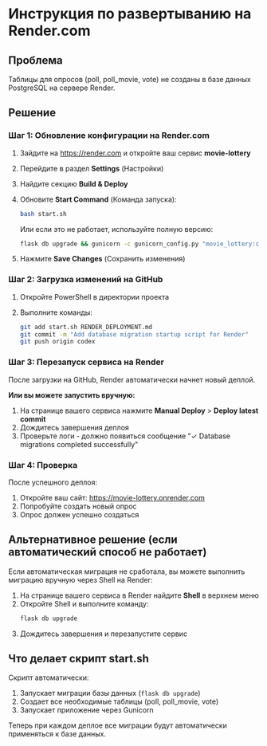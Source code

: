 # Инструкция по развертыванию на Render.com

## Проблема
Таблицы для опросов (poll, poll_movie, vote) не созданы в базе данных PostgreSQL на сервере Render.

## Решение

### Шаг 1: Обновление конфигурации на Render.com

1. Зайдите на https://render.com и откройте ваш сервис **movie-lottery**

2. Перейдите в раздел **Settings** (Настройки)

3. Найдите секцию **Build & Deploy**

4. Обновите **Start Command** (Команда запуска):
   ```bash
   bash start.sh
   ```
   
   Или если это не работает, используйте полную версию:
   ```bash
   flask db upgrade && gunicorn -c gunicorn_config.py "movie_lottery:create_app()"
   ```

5. Нажмите **Save Changes** (Сохранить изменения)

### Шаг 2: Загрузка изменений на GitHub

1. Откройте PowerShell в директории проекта

2. Выполните команды:
   ```bash
   git add start.sh RENDER_DEPLOYMENT.md
   git commit -m "Add database migration startup script for Render"
   git push origin codex
   ```

### Шаг 3: Перезапуск сервиса на Render

После загрузки на GitHub, Render автоматически начнет новый деплой.

**Или вы можете запустить вручную:**
1. На странице вашего сервиса нажмите **Manual Deploy** > **Deploy latest commit**
2. Дождитесь завершения деплоя
3. Проверьте логи - должно появиться сообщение "✓ Database migrations completed successfully"

### Шаг 4: Проверка

После успешного деплоя:
1. Откройте ваш сайт: https://movie-lottery.onrender.com
2. Попробуйте создать новый опрос
3. Опрос должен успешно создаться

## Альтернативное решение (если автоматический способ не работает)

Если автоматическая миграция не сработала, вы можете выполнить миграцию вручную через Shell на Render:

1. На странице вашего сервиса в Render найдите **Shell** в верхнем меню
2. Откройте Shell и выполните команду:
   ```bash
   flask db upgrade
   ```
3. Дождитесь завершения и перезапустите сервис

## Что делает скрипт start.sh

Скрипт автоматически:
1. Запускает миграции базы данных (`flask db upgrade`)
2. Создает все необходимые таблицы (poll, poll_movie, vote)
3. Запускает приложение через Gunicorn

Теперь при каждом деплое все миграции будут автоматически применяться к базе данных.

